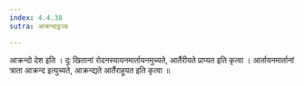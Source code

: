 ```yaml
---
index: 4.4.38
sutra: आक्रन्दाट्ठञ्च

---
```

 आक्रन्दो देश इति । दुः खितानां रोदनस्यायनमार्तायनमुच्यते, आर्तैरीयते प्राप्यत इति कृत्वा । आर्तायनमार्तानां त्राता आक्रन्द इत्युच्यते, आक्रन्द्यते आर्तैराहूयत इति कृत्वा ॥